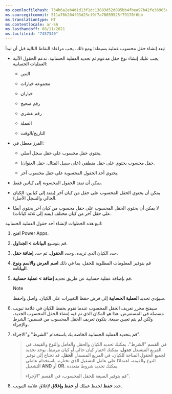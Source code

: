 ```yaml
---
ms.openlocfilehash: 734b6a2eb4d1d13f1dc13883d52d095bb4fbea97b42fe36905e78df6beb1ee87
ms.sourcegitcommit: 511a76b204f93d23cf9f7a70059525f79170f6bb
ms.translationtype: HT
ms.contentlocale: ar-SA
ms.lasthandoff: 08/11/2021
ms.locfileid: "7457340"
---
```

يعد إنشاء حقل محسوب عملية بسيطة؛ ومع ذلك، يجب مراعاة النقاط التالية قبل أن تبدأ:

-   يجب عليك إنشاء نوع حقل مدعوم ثم تحديد العملية الحسابية. تدعم الحقول الآتية العمليات الحسابية:

    -   النص

    -   مجموعة خيارات

    -   خياران

    -   رقم صحيح

    -   رقم عشري

    -   العملة

    -   التاريخ/الوقت

-   الفرز معطل في:

    -   يحتوي حقل محسوب على حقل سجل أصلي.

    -   حقل محسوب يحتوي على حقل منطقي (على سبيل المثال، حقل العنوان).

    -   يحتوي أحد الحقول المحسوبة على حقل محسوب آخر.

-   يمكن أن تمتد الحقول المحسوبة إلى كيانين فقط.

-   يمكن أن يحتوي الحقل المحسوب على حقل من كيان آخر (يمتد إلى كيانين: الكيان الحالي والسجل الأصل).

-   لا يمكن أن يحتوي الحقل المحسوب على حقل محسوب من كيان آخر يحتوي أيضًا على حقل آخر من كيان مختلف (يمتد إلى ثلاثة كيانات).

اتبع هذه الخطوات لإنشاء أحد حقول العملية الحسابية:

1.  افتح Power Apps.

2.  قم بتوسيع **البيانات > الجداول**.

3.  حدد الكيان الذي تريده، وحدد **الحقول**، ثم حدد **إضافة حقل**.

4.  قم بتوفير المعلومات المطلوبة للحقل، بما في ذلك **اسم العرض** **والاسم** **ونوع البيانات**.

5.  قم بإضافة عملية حسابية عن طريق تحديد **إضافة > عملية حسابية**.

    > [!NOTE]
    > سيؤدي تحديد **العملية الحسابية** إلى فرض حفظ التغييرات على الكيان. واصل واحفظ.

6.  سيفتح محرر تعريف الحقل المحسوب عندما تقوم بحفظ الكيان في علامة تبويب منفصلة في المستعرض. هذا هو المكان الذي تم فيه إنشاء الحقل المحسوب الجديد، ولكن لم يتم تعيين صيغة. يتكون تعريف الحقل المحسوب من قسمين: الشرط والإجراء.

7.  قم بتحديد العملية الحسابية الخاصة بك باستخدام "الشرط" و"الاجراء".

    > في القسم "الشرط"، يمكنك تحديد الكيان والحقل والعامل والنوع والقيمة. في المربع المنسدل **جدول**، يمكنك اختيار كيان حالي أو كيان مرتبط. يوجد تحديد لجميع الحقول المتاحة للكيان، في المربع المنسدل **الحقل**. قد تحتاج إلى توفير النوع والقيمة، اعتمادًا على عامل التشغيل الذي تختاره. باستخدام عاملي التشغيل **AND** أو **OR**، يمكنك تحديد شروط متعددة.
    >
    > قم بتوفير الصيغة للحقل المحسوب، في القسم "الإجراء".

8.  حدد **حفظ** لحفظ عملك أو **حفظ وإغلاق** لإغلاق علامة التبويب.
